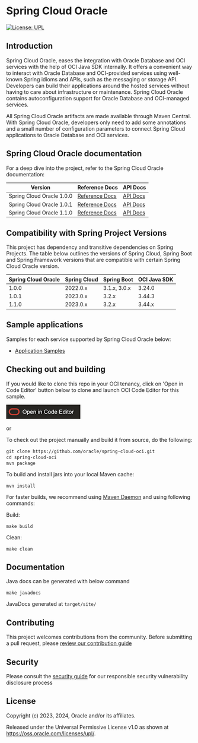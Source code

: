 # Spring Cloud Oracle

[![License: UPL](https://img.shields.io/badge/license-UPL-green)](https://img.shields.io/badge/license-UPL-green)

## Introduction

Spring Cloud Oracle, eases the integration with Oracle Database and OCI services with the help of OCI Java SDK internally. It offers a convenient way to interact with Oracle Database and OCI-provided services using well-known Spring idioms and APIs, such as the messaging or storage API. Developers can build their applications around the hosted services without having to care about infrastructure or maintenance. Spring Cloud Oracle contains autoconfiguration support for Oracle Database and OCI-managed services.

All Spring Cloud Oracle artifacts are made available through Maven Central. With Spring Cloud Oracle, developers only need to add some annotations and a small number of configuration parameters to connect Spring Cloud applications to Oracle Database and OCI services.

## Spring Cloud Oracle documentation

For a deep dive into the project, refer to the Spring Cloud Oracle documentation:

| Version                | Reference Docs                                                                              | API Docs                                                                        |
|------------------------|---------------------------------------------------------------------------------------------|---------------------------------------------------------------------------------|
| Spring Cloud Oracle 1.0.0 | [Reference Docs](https://oracle.github.io/spring-cloud-oci/1.0.0/reference/html/index.html) | [API Docs](https://oracle.github.io/spring-cloud-oci/1.0.0/javadocs/index.html) |
| Spring Cloud Oracle 1.0.1 | [Reference Docs](https://oracle.github.io/spring-cloud-oci/1.0.1/reference/html/index.html) | [API Docs](https://oracle.github.io/spring-cloud-oci/1.0.1/javadocs/index.html) |
| Spring Cloud Oracle 1.1.0 | [Reference Docs](https://oracle.github.io/spring-cloud-oci/1.1.0/reference/html/index.html) | [API Docs](https://oracle.github.io/spring-cloud-oci/1.1.0/javadocs/index.html) |


## Compatibility with Spring Project Versions

This project has dependency and transitive dependencies on Spring Projects. The table below outlines the versions of Spring Cloud, Spring Boot and Spring Framework versions that are compatible with certain Spring Cloud Oracle version.

| Spring Cloud Oracle | Spring Cloud | Spring Boot  | OCI Java SDK |
|------------------|--------------|--------------|--------------|
| 1.0.0            | 2022.0.x     | 3.1.x, 3.0.x | 3.24.0       |
| 1.0.1            | 2023.0.x     | 3.2.x        | 3.44.3       |
| 1.1.0            | 2023.0.x     | 3.2.x        | 3.44.x       |

## Sample applications

Samples for each service supported by Spring Cloud Oracle below:

* [Application Samples](spring-cloud-oci-samples)

## Checking out and building

If you would like to clone this repo in your OCI tenancy, click on 'Open in Code Editor' button below to clone and launch OCI Code Editor for this sample.

[<img src="https://raw.githubusercontent.com/oracle-devrel/oci-code-editor-samples/main/images/open-in-code-editor.png" />](https://cloud.oracle.com/?region=home&cs_repo_url=https://github.com/oracle/spring-cloud-oci.git&cs_open_ce=true&cs_readme_path=spring-cloud-oci-samples/spring-cloud-oci-storage/README.md)

or

To check out the project manually and build it from source, do the following:

```shell
git clone https://github.com/oracle/spring-cloud-oci.git
cd spring-cloud-oci
mvn package
```

To build and install jars into your local Maven cache:

```shell
mvn install
```

For faster builds, we recommend using [Maven Daemon](https://github.com/apache/maven-mvnd) and using following commands:

Build:

```shell
make build
```

Clean:

```shell
make clean
```

## Documentation

Java docs can be generated with below command

```shell
make javadocs
```

JavaDocs generated at `target/site/`

## Contributing

This project welcomes contributions from the community. Before submitting a pull request, please [review our contribution guide](./CONTRIBUTING.md)

## Security

Please consult the [security guide](./SECURITY.md) for our responsible security vulnerability disclosure process

## License

Copyright (c) 2023, 2024, Oracle and/or its affiliates.

Released under the Universal Permissive License v1.0 as shown at
<https://oss.oracle.com/licenses/upl/>.
